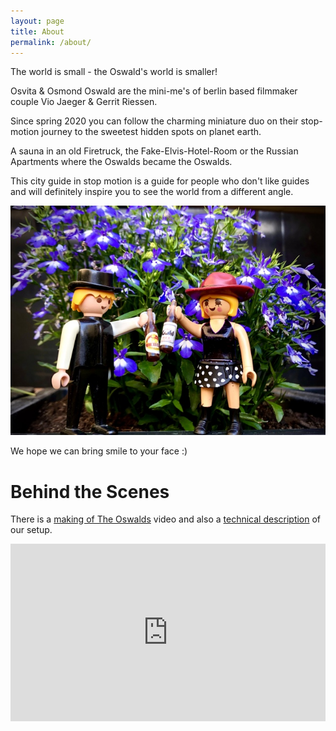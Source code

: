 ```yaml
---
layout: page
title: About
permalink: /about/
---
```


The world is small - the Oswald's world is smaller!

Osvita & Osmond Oswald are the mini-me's of berlin based filmmaker couple Vio Jaeger & Gerrit Riessen.

Since spring 2020 you can follow the charming miniature duo on their stop-motion journey to the sweetest hidden spots on planet earth.

A sauna in an old Firetruck, the Fake-Elvis-Hotel-Room or the Russian Apartments where the Oswalds became the Oswalds.

This city guide in stop motion is a guide for people who don't like guides
and will definitely inspire you to see the world from a different angle.

<img title='the oswalds jungle' src="/assets/640/oswalds-jungle-trip.jpg" width="640px"/>

We hope we can bring smile to your face :)

<h1>Behind the Scenes</h1>

There is a <a href="https://vimeo.com/472114735">making of The Oswalds</a> video and also a <a href="https://gorenje.medium.com/a-recipe-for-a-stop-motion-studio-69ae6a4ef3af">technical description</a> of our setup.

<div style="padding:56.25% 0 0 0;position:relative;"><iframe src="https://player.vimeo.com/video/472114735" style="position:absolute;top:0;left:0;width:100%;height:100%;" frameborder="0" allow="autoplay; fullscreen" allowfullscreen></iframe></div><script src="https://player.vimeo.com/api/player.js"></script>
